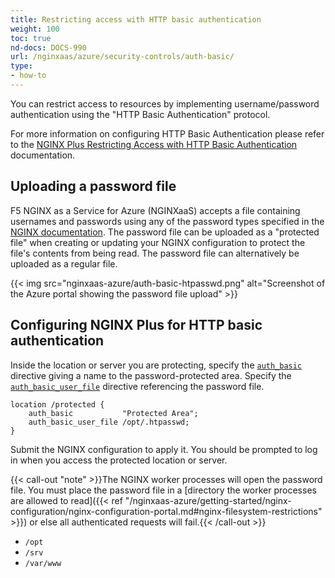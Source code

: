 ```yaml
---
title: Restricting access with HTTP basic authentication
weight: 100
toc: true
nd-docs: DOCS-990
url: /nginxaas/azure/security-controls/auth-basic/
type:
- how-to
---
```


You can restrict access to resources by implementing username/password authentication using the "HTTP Basic Authentication" protocol.

For more information on configuring HTTP Basic Authentication please refer to the [NGINX Plus Restricting Access with HTTP Basic Authentication](https://docs.nginx.com/nginx/admin-guide/security-controls/configuring-http-basic-authentication/) documentation.

## Uploading a password file

F5 NGINX as a Service for Azure (NGINXaaS) accepts a file containing usernames and passwords using any of the password types specified in the [NGINX documentation](https://nginx.org/en/docs/http/ngx_http_auth_basic_module.html#auth_basic_user_file). The password file can be uploaded as a "protected file" when creating or updating your NGINX configuration to protect the file's contents from being read. The password file can alternatively be uploaded as a regular file.

{{< img src="nginxaas-azure/auth-basic-htpasswd.png" alt="Screenshot of the Azure portal showing the password file upload" >}}

## Configuring NGINX Plus for HTTP basic authentication

Inside the location or server you are protecting, specify the [`auth_basic`](https://nginx.org/en/docs/http/ngx_http_auth_basic_module.html#auth_basic) directive giving a name to the password-protected area. Specify the [`auth_basic_user_file`](https://nginx.org/en/docs/http/ngx_http_auth_basic_module.html#auth_basic_user_file) directive referencing the password file.

```nginx
location /protected {
    auth_basic           "Protected Area";
    auth_basic_user_file /opt/.htpasswd;
}
```

Submit the NGINX configuration to apply it. You should be prompted to log in when you access the protected location or server.

{{< call-out "note" >}}The NGINX worker processes will open the password file. You must place the password file in a [directory the worker processes are allowed to read]({{< ref "/nginxaas-azure/getting-started/nginx-configuration/nginx-configuration-portal.md#nginx-filesystem-restrictions" >}}) or else all authenticated requests will fail.{{< /call-out >}}

- `/opt`
- `/srv`
- `/var/www`
